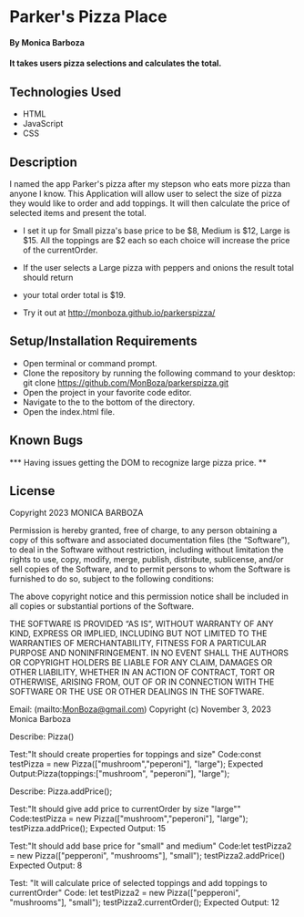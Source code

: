 # Parker's Pizza Place

#### By Monica Barboza

#### It takes users pizza selections and calculates the total.

## Technologies Used

* HTML
* JavaScript
* CSS

## Description
I named the app Parker's pizza after my stepson who eats more pizza than anyone I know.
This Application will allow user to select the size of pizza they would like to order and add toppings. It will then calculate the price of selected items and present the total. 
* I set it up for Small pizza's base price to be $8, Medium is $12, Large is $15. All the toppings are $2 each so each choice will increase the price of the currentOrder.  
* If the user selects a Large pizza with peppers and onions the result total should return 
* your total order total is $19.

 * Try it out at http://monboza.github.io/parkerspizza/

## Setup/Installation Requirements

* Open terminal or command prompt.
* Clone the repository by running the following command to your desktop: 
  git clone https://github.com/MonBoza/parkerspizza.git
* Open the project in your favorite code editor. 
* Navigate to the to the bottom of the directory.
* Open the index.html file.

## Known Bugs

*** Having issues getting the DOM to recognize large pizza price.
**

## License

Copyright 2023 MONICA BARBOZA

Permission is hereby granted, free of charge, to any person obtaining a copy of this software and associated documentation files (the “Software”), to deal in the Software without restriction, including without limitation the rights to use, copy, modify, merge, publish, distribute, sublicense, and/or sell copies of the Software, and to permit persons to whom the Software is furnished to do so, subject to the following conditions:

The above copyright notice and this permission notice shall be included in all copies or substantial portions of the Software.

THE SOFTWARE IS PROVIDED “AS IS”, WITHOUT WARRANTY OF ANY KIND, EXPRESS OR IMPLIED, INCLUDING BUT NOT LIMITED TO THE WARRANTIES OF MERCHANTABILITY, FITNESS FOR A PARTICULAR PURPOSE AND NONINFRINGEMENT. IN NO EVENT SHALL THE AUTHORS OR COPYRIGHT HOLDERS BE LIABLE FOR ANY CLAIM, DAMAGES OR OTHER LIABILITY, WHETHER IN AN ACTION OF CONTRACT, TORT OR OTHERWISE, ARISING FROM, OUT OF OR IN CONNECTION WITH THE SOFTWARE OR THE USE OR OTHER DEALINGS IN THE SOFTWARE.


Email: (mailto:MonBoza@gmail.com)
Copyright (c) November 3, 2023  Monica Barboza






Describe: Pizza()

Test:"It should create properties for toppings and size"
Code:const testPizza = new Pizza(["mushroom","peperoni"], "large");
Expected Output:Pizza(toppings:["mushroom", "peperoni"], "large");

Describe: Pizza.addPrice();

Test:"It should give add price to currentOrder by size "large""
Code:testPizza = new Pizza(["mushroom","peperoni"], "large");
testPizza.addPrice();
Expected Output: 15

Test:"It should add base price for "small" and medium"
Code:let testPizza2 = new Pizza(["pepperoni", "mushrooms"], "small");
testPizza2.addPrice()
Expected Output: 8

Test: "It will calculate price of selected toppings and add toppings to currentOrder"
Code: let testPizza2 = new Pizza(["pepperoni", "mushrooms"], "small");
testPizza2.currentOrder();
Expected Output: 12

